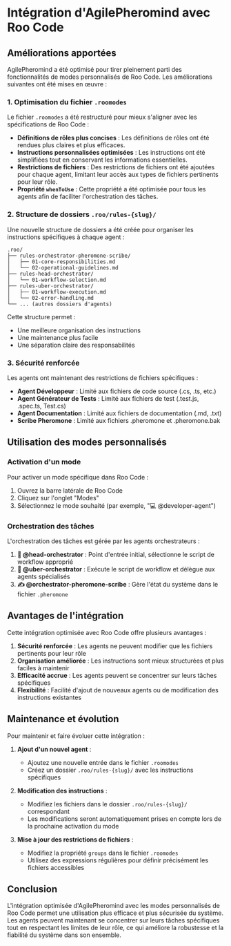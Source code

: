 # Intégration d'AgilePheromind avec Roo Code

## Améliorations apportées

AgilePheromind a été optimisé pour tirer pleinement parti des fonctionnalités de modes personnalisés de Roo Code. Les améliorations suivantes ont été mises en œuvre :

### 1. Optimisation du fichier `.roomodes`

Le fichier `.roomodes` a été restructuré pour mieux s'aligner avec les spécifications de Roo Code :

- **Définitions de rôles plus concises** : Les définitions de rôles ont été rendues plus claires et plus efficaces.
- **Instructions personnalisées optimisées** : Les instructions ont été simplifiées tout en conservant les informations essentielles.
- **Restrictions de fichiers** : Des restrictions de fichiers ont été ajoutées pour chaque agent, limitant leur accès aux types de fichiers pertinents pour leur rôle.
- **Propriété `whenToUse`** : Cette propriété a été optimisée pour tous les agents afin de faciliter l'orchestration des tâches.

### 2. Structure de dossiers `.roo/rules-{slug}/`

Une nouvelle structure de dossiers a été créée pour organiser les instructions spécifiques à chaque agent :

```
.roo/
├── rules-orchestrator-pheromone-scribe/
│   ├── 01-core-responsibilities.md
│   └── 02-operational-guidelines.md
├── rules-head-orchestrator/
│   └── 01-workflow-selection.md
├── rules-uber-orchestrator/
│   ├── 01-workflow-execution.md
│   └── 02-error-handling.md
└── ... (autres dossiers d'agents)
```

Cette structure permet :
- Une meilleure organisation des instructions
- Une maintenance plus facile
- Une séparation claire des responsabilités

### 3. Sécurité renforcée

Les agents ont maintenant des restrictions de fichiers spécifiques :

- **Agent Développeur** : Limité aux fichiers de code source (.cs, .ts, etc.)
- **Agent Générateur de Tests** : Limité aux fichiers de test (.test.js, .spec.ts, Test.cs)
- **Agent Documentation** : Limité aux fichiers de documentation (.md, .txt)
- **Scribe Pheromone** : Limité aux fichiers .pheromone et .pheromone.bak

## Utilisation des modes personnalisés

### Activation d'un mode

Pour activer un mode spécifique dans Roo Code :

1. Ouvrez la barre latérale de Roo Code
2. Cliquez sur l'onglet "Modes"
3. Sélectionnez le mode souhaité (par exemple, "💻 @developer-agent")

### Orchestration des tâches

L'orchestration des tâches est gérée par les agents orchestrateurs :

1. **🎩 @head-orchestrator** : Point d'entrée initial, sélectionne le script de workflow approprié
2. **🧐 @uber-orchestrator** : Exécute le script de workflow et délègue aux agents spécialisés
3. **✍️ @orchestrator-pheromone-scribe** : Gère l'état du système dans le fichier `.pheromone`

## Avantages de l'intégration

Cette intégration optimisée avec Roo Code offre plusieurs avantages :

1. **Sécurité renforcée** : Les agents ne peuvent modifier que les fichiers pertinents pour leur rôle
2. **Organisation améliorée** : Les instructions sont mieux structurées et plus faciles à maintenir
3. **Efficacité accrue** : Les agents peuvent se concentrer sur leurs tâches spécifiques
4. **Flexibilité** : Facilité d'ajout de nouveaux agents ou de modification des instructions existantes

## Maintenance et évolution

Pour maintenir et faire évoluer cette intégration :

1. **Ajout d'un nouvel agent** :
   - Ajoutez une nouvelle entrée dans le fichier `.roomodes`
   - Créez un dossier `.roo/rules-{slug}/` avec les instructions spécifiques

2. **Modification des instructions** :
   - Modifiez les fichiers dans le dossier `.roo/rules-{slug}/` correspondant
   - Les modifications seront automatiquement prises en compte lors de la prochaine activation du mode

3. **Mise à jour des restrictions de fichiers** :
   - Modifiez la propriété `groups` dans le fichier `.roomodes`
   - Utilisez des expressions régulières pour définir précisément les fichiers accessibles

## Conclusion

L'intégration optimisée d'AgilePheromind avec les modes personnalisés de Roo Code permet une utilisation plus efficace et plus sécurisée du système. Les agents peuvent maintenant se concentrer sur leurs tâches spécifiques tout en respectant les limites de leur rôle, ce qui améliore la robustesse et la fiabilité du système dans son ensemble.

